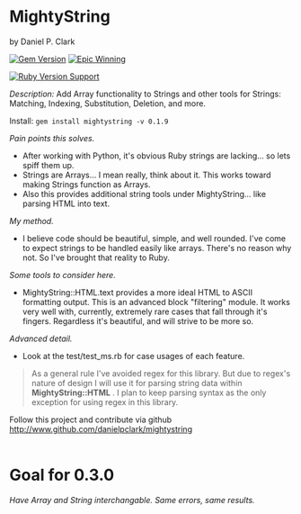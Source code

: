 # MightyString
by Daniel P. Clark

[![Gem Version](https://badge.fury.io/rb/mightystring.svg)](http://badge.fury.io/rb/mightystring)
[![Epic Winning](https://img.shields.io/badge/Epic-Winning-brightgreen.svg?style=flat)](https://rubygems.org/gems/mightystring)

[![Ruby Version Support](https://img.shields.io/badge/Ruby%20Version%20Support-1.8.7-red.svg?style=flat)](https://www.ruby-lang.org)


*Description:* Add Array functionality to Strings and other tools for Strings: Matching, Indexing, Substitution, Deletion, and more.

Install: `gem install mightystring -v 0.1.9`

*Pain points this solves.*
 * After working with Python, it's obvious Ruby strings are lacking... so lets spiff them up.
 * Strings are Arrays... I mean really, think about it.  This works toward making Strings function as Arrays.
 * Also this provides additional string tools under MightyString... like parsing HTML into text.

*My method.*
 * I believe code should be beautiful, simple, and well rounded.  I've come to expect strings to be handled easily like arrays.  There's no reason why not.  So I've brought that reality to Ruby.

*Some tools to consider here.*
 * MightyString::HTML.text provides a more ideal HTML to ASCII formatting output.  This is an advanced block "filtering" module.  It works very well with, currently, extremely rare cases that fall through it's fingers.  Regardless it's beautiful, and will strive to be more so.
 
*Advanced detail.*
 * Look at the test/test_ms.rb for case usages of each feature.

> As a general rule I've avoided regex for this library.  But due to regex's nature of design I will use it for
parsing string data within **MightyString::HTML** .  I plan to keep parsing syntax as the only exception for using regex in this library.

Follow this project and contribute via github http://www.github.com/danielpclark/mightystring
<br />
<br />
# Goal for 0.3.0
 *Have Array and String interchangable.  Same errors, same results.*
